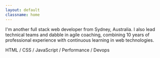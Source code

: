 ```yaml
---
layout: default
classname: home
---
```


I'm another full stack web developer from Sydney, Australia. I also lead technical teams and dabble in agile coaching, combining 10 years of professional experience with continuous learning in web technologies.

HTML / CSS / JavaScript / Performance / Devops
